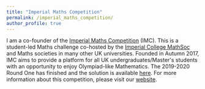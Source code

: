 ```yaml
---
title: "Imperial Maths Competition"
permalink: /imperial_maths_competition/
author_profile: true
---
```


I am a co-founder of the [Imperial Maths Competition](https://icmathscomp.org/index.html) (IMC). This is a student-led Maths challenge co-hosted by the [Imperial College MathSoc](https://www.union.ic.ac.uk/rcsu/mathsoc/about19-20) and Maths societies in many other UK universities. Founded in Autumn 2017, IMC aims to provide a platform for all UK undergraduates/Master's students with an opportunity to enjoy Olympiad-like Mathematics. The 2019-2020 Round One has finished and the solution is available [here](https://icmathscomp.org/round-one-solutions.html). For more information about this competition, please visit our [website](https://icmathscomp.org/index.html).

